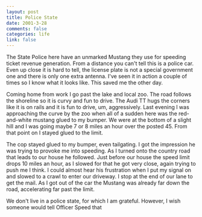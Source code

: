 ```yaml
--- 
layout: post
title: Police State
date: 2001-3-28
comments: false
categories: life
link: false
---
```

The State Police here have an unmarked Mustang they use for speeding ticket revenue generation. From a distance you can't tell this is a police car. Even up close it is hard to tell, the license plate is not a special government one and there is only one extra antenna. I've seen it in action a couple of times so I know what it looks like. This saved me the other day.

Coming home from work I go past the lake and local zoo. The road follows the shoreline so it is curvy and fun to drive. The Audi TT hugs the corners like it is on rails and it is fun to drive, um, aggressively. Last evening I was approaching the curve by the zoo when all of a sudden here was the red-and-white mustang glued to my bumper. We were at the bottom of a slight hill and I was going maybe 7 or 8 miles an hour over the posted 45. From that point on I stayed glued to the limit.

The cop stayed glued to my bumper, even tailgating. I got the impression he was trying to provoke me into speeding. As I turned onto the country road that leads to our house he followed. Just before our house the speed limit drops 10 miles an hour, as I slowed for that he got very close, again trying to push me I think. I could almost hear his frustration when I put my signal on and slowed to a crawl to enter our driveway. I stop at the end of our lane to get the mail. As I got out of the car the Mustang was already far down the road, accelerating far past the limit.

We don't live in a police state, for which I am grateful. However, I wish someone would tell Officer Speed that
